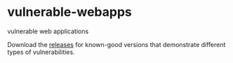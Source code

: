 # vulnerable-webapps
vulnerable web applications

Download the [releases](https://github.com/veggiedefender/vulnerable-webapps/releases) for known-good versions that
demonstrate different types of vulnerabilities.
